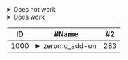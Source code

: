 <details><summary>Does not work</summary>
[hi](https://hello.ca)
</details>


<details><summary>Does work</summary>

[hi](https://hello.ca)

</details>

| ID | #Name    | #2    |
| :---:   | :---: | :---: |
| 1000 | <details><summary>zeromq_add-on</summary> [zeromq_add-on](https://github.com/asimchamp/Splunk_Apps/tree/main/SplunkBase/1000_zeromq_add-on)  | 283   |
